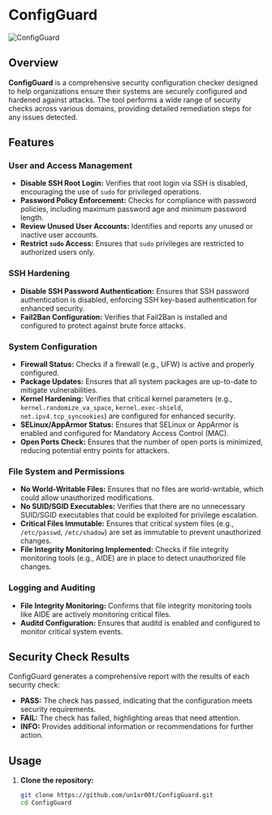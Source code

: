 # ConfigGuard

![ConfigGuard](https://github.com/user-attachments/assets/07ad333e-c5c0-471d-9629-a1d05d4393c5)

## Overview

**ConfigGuard** is a comprehensive security configuration checker designed to help organizations ensure their systems are securely configured and hardened against attacks. The tool performs a wide range of security checks across various domains, providing detailed remediation steps for any issues detected.

## Features

### User and Access Management

- **Disable SSH Root Login:** Verifies that root login via SSH is disabled, encouraging the use of `sudo` for privileged operations.
- **Password Policy Enforcement:** Checks for compliance with password policies, including maximum password age and minimum password length.
- **Review Unused User Accounts:** Identifies and reports any unused or inactive user accounts.
- **Restrict `sudo` Access:** Ensures that `sudo` privileges are restricted to authorized users only.

### SSH Hardening

- **Disable SSH Password Authentication:** Ensures that SSH password authentication is disabled, enforcing SSH key-based authentication for enhanced security.
- **Fail2Ban Configuration:** Verifies that Fail2Ban is installed and configured to protect against brute force attacks.

### System Configuration

- **Firewall Status:** Checks if a firewall (e.g., UFW) is active and properly configured.
- **Package Updates:** Ensures that all system packages are up-to-date to mitigate vulnerabilities.
- **Kernel Hardening:** Verifies that critical kernel parameters (e.g., `kernel.randomize_va_space`, `kernel.exec-shield`, `net.ipv4.tcp_syncookies`) are configured for enhanced security.
- **SELinux/AppArmor Status:** Ensures that SELinux or AppArmor is enabled and configured for Mandatory Access Control (MAC).
- **Open Ports Check:** Ensures that the number of open ports is minimized, reducing potential entry points for attackers.

### File System and Permissions

- **No World-Writable Files:** Ensures that no files are world-writable, which could allow unauthorized modifications.
- **No SUID/SGID Executables:** Verifies that there are no unnecessary SUID/SGID executables that could be exploited for privilege escalation.
- **Critical Files Immutable:** Ensures that critical system files (e.g., `/etc/passwd`, `/etc/shadow`) are set as immutable to prevent unauthorized changes.
- **File Integrity Monitoring Implemented:** Checks if file integrity monitoring tools (e.g., AIDE) are in place to detect unauthorized file changes.

### Logging and Auditing

- **File Integrity Monitoring:** Confirms that file integrity monitoring tools like AIDE are actively monitoring critical files.
- **Auditd Configuration:** Ensures that auditd is enabled and configured to monitor critical system events.

## Security Check Results

ConfigGuard generates a comprehensive report with the results of each security check:

- **PASS:** The check has passed, indicating that the configuration meets security requirements.
- **FAIL:** The check has failed, highlighting areas that need attention.
- **INFO:** Provides additional information or recommendations for further action.

## Usage

1. **Clone the repository:**
   ```bash
   git clone https://github.com/un1xr00t/ConfigGuard.git
   cd ConfigGuard
